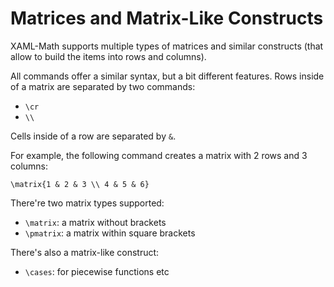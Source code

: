 Matrices and Matrix-Like Constructs
===================================

XAML-Math supports multiple types of matrices and similar constructs (that allow to build the items into rows and columns).

All commands offer a similar syntax, but a bit different features. Rows inside of a matrix are separated by two commands:

- `\cr`
- `\\`

Cells inside of a row are separated by `&`.

For example, the following command creates a matrix with 2 rows and 3 columns:

```
\matrix{1 & 2 & 3 \\ 4 & 5 & 6}
```

There're two matrix types supported:

- `\matrix`: a matrix without brackets
- `\pmatrix`: a matrix within square brackets

There's also a matrix-like construct:

- `\cases`: for piecewise functions etc
